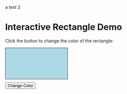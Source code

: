 a test 2

# Interactive Rectangle Demo

Click the button to change the color of the rectangle:

<div id="rect" style="width:200px; height:100px; background-color:lightblue; border:1px solid #333; margin-bottom:10px;"></div>
<button id="colorBtn">Change Color</button>

<script>
  document.addEventListener("DOMContentLoaded", function() {
    const rect = document.getElementById("rect");
    const btn = document.getElementById("colorBtn");
    const colors = ["lightblue", "lightgreen", "salmon", "khaki", "plum"];

    btn.addEventListener("click", function() {
      let current = rect.style.backgroundColor;
      let next = colors[Math.floor(Math.random() * colors.length)];
      while(next === current) {
        next = colors[Math.floor(Math.random() * colors.length)];
      }
      rect.style.backgroundColor = next;
    });
  });
</script>

